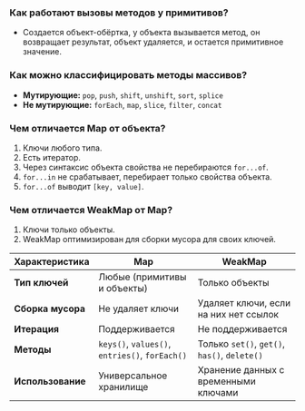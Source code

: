 ### Как работают вызовы методов у примитивов?

- Создается объект-обёртка, у объекта вызывается метод, он возвращает результат, объект удаляется, и остается примитивное значение.

### Как можно классифицировать методы массивов?

- **Мутирующие:** `pop`, `push`, `shift`, `unshift`, `sort`, `splice`
- **Не мутирующие:** `forEach`, `map`, `slice`, `filter`, `concat`

### Чем отличается Map от объекта?

1. Ключи любого типа.
2. Есть итератор.
3. Через синтаксис объекта свойства не перебираются `for...of`.
4. `for...in` не срабатывает, перебирает только свойства объекта.
5. `for...of` выводит `[key, value]`.

### Чем отличается WeakMap от Map?

1. Ключи только объекты.
2. WeakMap оптимизирован для сборки мусора для своих ключей.

| Характеристика    | Map                                            | WeakMap                                      |
| ----------------- | ---------------------------------------------- | -------------------------------------------- |
| **Тип ключей**    | Любые (примитивы и объекты)                    | Только объекты                               |
| **Сборка мусора** | Не удаляет ключи                               | Удаляет ключи, если на них нет ссылок        |
| **Итерация**      | Поддерживается                                 | Не поддерживается                            |
| **Методы**        | `keys()`, `values()`, `entries()`, `forEach()` | Только `set()`, `get()`, `has()`, `delete()` |
| **Использование** | Универсальное хранилище                        | Хранение данных с временными ключами         |
